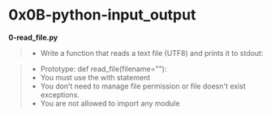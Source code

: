 # 0x0B-python-input_output

**0-read_file.py**
> * Write a function that reads a text file (UTF8) and prints it to stdout:

> * Prototype: def read_file(filename=""):
> * You must use the with statement
> * You don’t need to manage file permission or file doesn't exist exceptions.
> * You are not allowed to import any module